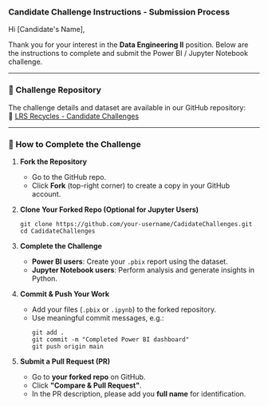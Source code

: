 ### **Candidate Challenge Instructions - Submission Process**  

Hi [Candidate's Name],  

Thank you for your interest in the **Data Engineering II** position. Below are the instructions to complete and submit the Power BI / Jupyter Notebook challenge.

---

### **📂 Challenge Repository**  
The challenge details and dataset are available in our GitHub repository:  
🔗 [LRS Recycles - Candidate Challenges](https://github.com/LRSRecycles/CadidateChallenges)  

---

### **📝 How to Complete the Challenge**  
1. **Fork the Repository**  
   - Go to the GitHub repo.  
   - Click **Fork** (top-right corner) to create a copy in your GitHub account.  

2. **Clone Your Forked Repo (Optional for Jupyter Users)**  
   ```
   git clone https://github.com/your-username/CadidateChallenges.git
   cd CadidateChallenges
   ```

3. **Complete the Challenge**  
   - **Power BI users**: Create your `.pbix` report using the dataset.  
   - **Jupyter Notebook users**: Perform analysis and generate insights in Python.  

4. **Commit & Push Your Work**  
   - Add your files (`.pbix` or `.ipynb`) to the forked repository.  
   - Use meaningful commit messages, e.g.:  
     ```
     git add .
     git commit -m "Completed Power BI dashboard"
     git push origin main
     ```

5. **Submit a Pull Request (PR)**  
   - Go to **your forked repo** on GitHub.  
   - Click **"Compare & Pull Request"**.  
   - In the PR description, please add you **full name** for identification.  
